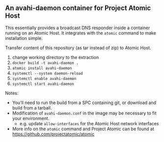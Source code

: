 An avahi-daemon container for Project Atomic Host
---------------------------------------------------------------------

This essentially provides a broadcast DNS responder inside a container
running on an Atomic Host.  It integrates with the `atomic` command
to make installation simple.

Transfer content of this repository (as tar instead of zip) to Atomic Host.

1. change working directory to the extraction
1. `docker build -t avahi-daemon .`
1. `atomic install avahi-daemon`
1. `systemctl --system daemon-reload`
1. `systemctl enable avahi-daemon`
1. `systemctl start avahi-daemon`

Notes:
*  You'll need to run the build from a SPC containing git, or download and
   build from a tarball.
*  Modification of `avahi-daemon.conf` in the image may be necessary to
   fit your environment.
   - e.g. update `allow-interfaces` for the Atomic Host network interfaces
* More info on the `atomic` command and Project Atomic can be found at
  <https://github.com/projectatomic/atomic>
